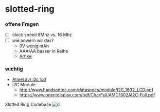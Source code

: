 # slotted-ring

### offene Fragen

- [ ] clock speed 8Mhz vs. 16 Mhz
- [ ] wie powern wir das?
  - 9V wenig mAh
  - AAA/AA besser in Reihe
  - [Artikel](https://www.microcontrollertips.com/considerations-battery-powered-designs/)

### wichtig
- [Atmel avr i2c lcd](http://ww1.microchip.com/downloads/en/AppNotes/doc1981.pdf)
- I2C Module
  - http://www.handsontec.com/dataspecs/module/I2C_1602_LCD.pdf
  - https://www.orientdisplay.com/pdf/CharFull/AMC1602AI2C-Full.pdf

Slotted Ring Codebase
![d](https://www.wallpapertip.com/wmimgs/15-158952_slipknot-vol-3-the-subliminal-verses.png)

